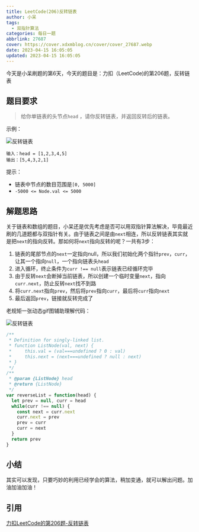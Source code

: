 ```yaml
---
title: LeetCode(206)反转链表
author: 小呆
tags:
  - 双指针算法
categories: 每日一题
abbrlink: 27687
cover: https://cover.xdxmblog.cn/cover/cover_27687.webp
date: 2023-04-15 16:05:05
updated: 2023-04-15 16:05:05
---
```


今天是小呆刷题的第6天，今天的题目是：力扣（LeetCode)的第206题，反转链表

## 题目要求

> 给你单链表的头节点`head` ，请你反转链表，并返回反转后的链表。

<!--more-->

示例：

![反转链表](//img.xdxmblog.cn/images/image-20230415160636127.png)

```
输入：head = [1,2,3,4,5]
输出：[5,4,3,2,1]
```

提示：

- 链表中节点的数目范围是`[0, 5000]`
- `-5000 <= Node.val <= 5000`

## 解题思路

关于链表和数组的题目，小呆还是优先考虑是否可以用双指针算法解决，毕竟最近刷的几道题都与双指针有关。由于链表之间是由`next`相连，所以反转链表其实就是把`next`的指向反转。那如何将`next`指向反转的呢？一共有3步：

1. 链表的尾部节点的`next`一定指向null，所以我们初始化两个指针`prev`，`curr`，让其一个指向`null`，一个指向链表头`head`
2. 进入循环，终止条件为`curr !== null`表示链表已经循环完毕
3. 由于反转`next`会断掉当前链表，所以创建一个临时变量`next`，指向`curr.next`，防止反转`next`找不到路
4. 将`curr.next`指向`prev`，然后将`prev`指向`curr`，最后将`curr`指向`next`
5. 最后返回`prev`，链接就反转完成了

老规矩一张动态gif图辅助理解代码：

![反转链表](//img.xdxmblog.cn/images/image-202304150001.gif)

```javascript
/**
 * Definition for singly-linked list.
 * function ListNode(val, next) {
 *     this.val = (val===undefined ? 0 : val)
 *     this.next = (next===undefined ? null : next)
 * }
 */
/**
 * @param {ListNode} head
 * @return {ListNode}
 */
var reverseList = function(head) {
  let prev = null, curr = head
  while(curr !== null) {
    const next = curr.next
    curr.next = prev
    prev = curr
    curr = next
  }
  return prev
}
```

## 小结

其实可以发现，只要巧妙的利用已经学会的算法，稍加变通，就可以解出问题。加油加油加油！

## 引用

[力扣LeetCode的第206题-反转链表](https://leetcode.cn/problems/reverse-linked-list/submissions/)
